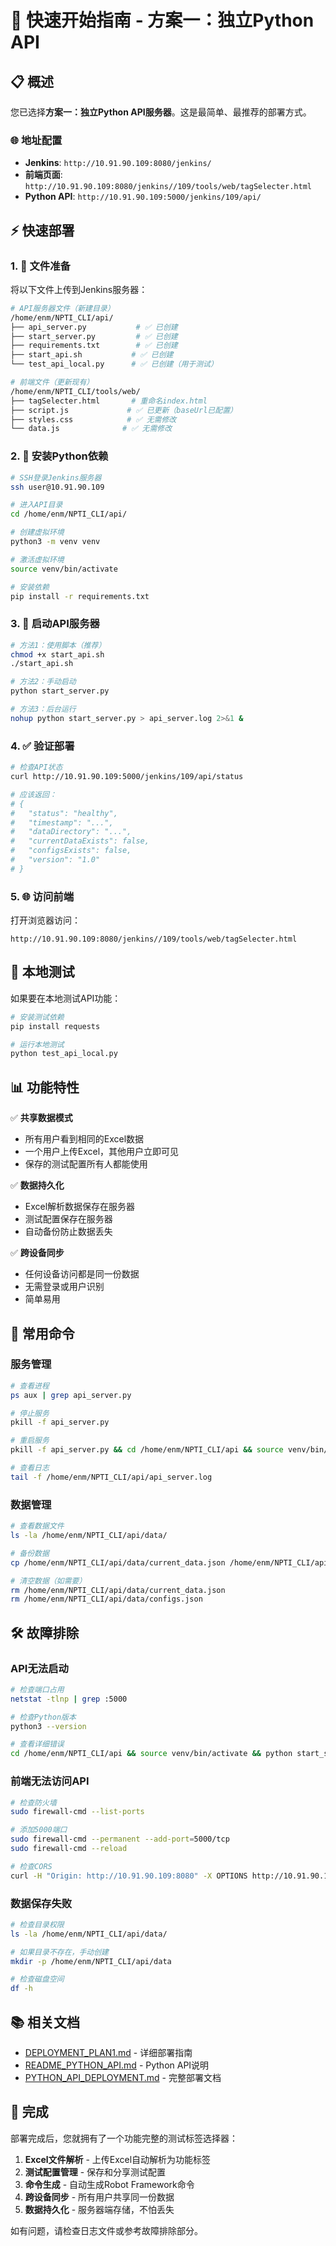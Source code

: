 # 🚀 快速开始指南 - 方案一：独立Python API

## 📋 概述

您已选择**方案一：独立Python API服务器**。这是最简单、最推荐的部署方式。

### 🌐 地址配置
- **Jenkins**: `http://10.91.90.109:8080/jenkins/`
- **前端页面**: `http://10.91.90.109:8080/jenkins//109/tools/web/tagSelecter.html`
- **Python API**: `http://10.91.90.109:5000/jenkins/109/api/`

## ⚡ 快速部署

### 1. 📁 文件准备

将以下文件上传到Jenkins服务器：

```bash
# API服务器文件（新建目录）
/home/enm/NPTI_CLI/api/
├── api_server.py           # ✅ 已创建
├── start_server.py         # ✅ 已创建  
├── requirements.txt        # ✅ 已创建
├── start_api.sh           # ✅ 已创建
└── test_api_local.py      # ✅ 已创建（用于测试）

# 前端文件（更新现有）
/home/enm/NPTI_CLI/tools/web/
├── tagSelecter.html       # 重命名index.html
├── script.js             # ✅ 已更新（baseUrl已配置）
├── styles.css            # ✅ 无需修改
└── data.js              # ✅ 无需修改
```

### 2. 🐍 安装Python依赖

```bash
# SSH登录Jenkins服务器
ssh user@10.91.90.109

# 进入API目录
cd /home/enm/NPTI_CLI/api/

# 创建虚拟环境
python3 -m venv venv

# 激活虚拟环境
source venv/bin/activate

# 安装依赖
pip install -r requirements.txt
```

### 3. 🚀 启动API服务器

```bash
# 方法1：使用脚本（推荐）
chmod +x start_api.sh
./start_api.sh

# 方法2：手动启动
python start_server.py

# 方法3：后台运行
nohup python start_server.py > api_server.log 2>&1 &
```

### 4. ✅ 验证部署

```bash
# 检查API状态
curl http://10.91.90.109:5000/jenkins/109/api/status

# 应该返回：
# {
#   "status": "healthy",
#   "timestamp": "...",
#   "dataDirectory": "...",
#   "currentDataExists": false,
#   "configsExists": false,
#   "version": "1.0"
# }
```

### 5. 🌐 访问前端

打开浏览器访问：
```
http://10.91.90.109:8080/jenkins//109/tools/web/tagSelecter.html
```

## 🧪 本地测试

如果要在本地测试API功能：

```bash
# 安装测试依赖
pip install requests

# 运行本地测试
python test_api_local.py
```

## 📊 功能特性

✅ **共享数据模式**
- 所有用户看到相同的Excel数据
- 一个用户上传Excel，其他用户立即可见
- 保存的测试配置所有人都能使用

✅ **数据持久化** 
- Excel解析数据保存在服务器
- 测试配置保存在服务器
- 自动备份防止数据丢失

✅ **跨设备同步**
- 任何设备访问都是同一份数据
- 无需登录或用户识别
- 简单易用

## 🔧 常用命令

### 服务管理
```bash
# 查看进程
ps aux | grep api_server.py

# 停止服务
pkill -f api_server.py

# 重启服务
pkill -f api_server.py && cd /home/enm/NPTI_CLI/api && source venv/bin/activate && nohup python start_server.py > api_server.log 2>&1 &

# 查看日志
tail -f /home/enm/NPTI_CLI/api/api_server.log
```

### 数据管理
```bash
# 查看数据文件
ls -la /home/enm/NPTI_CLI/api/data/

# 备份数据
cp /home/enm/NPTI_CLI/api/data/current_data.json /home/enm/NPTI_CLI/api/data/backups/

# 清空数据（如需要）
rm /home/enm/NPTI_CLI/api/data/current_data.json
rm /home/enm/NPTI_CLI/api/data/configs.json
```

## 🛠️ 故障排除

### API无法启动
```bash
# 检查端口占用
netstat -tlnp | grep :5000

# 检查Python版本
python3 --version

# 查看详细错误
cd /home/enm/NPTI_CLI/api && source venv/bin/activate && python start_server.py
```

### 前端无法访问API
```bash
# 检查防火墙
sudo firewall-cmd --list-ports

# 添加5000端口
sudo firewall-cmd --permanent --add-port=5000/tcp
sudo firewall-cmd --reload

# 检查CORS
curl -H "Origin: http://10.91.90.109:8080" -X OPTIONS http://10.91.90.109:5000/jenkins/109/api/status
```

### 数据保存失败
```bash
# 检查目录权限
ls -la /home/enm/NPTI_CLI/api/data/

# 如果目录不存在，手动创建
mkdir -p /home/enm/NPTI_CLI/api/data

# 检查磁盘空间
df -h
```

## 📚 相关文档

- [DEPLOYMENT_PLAN1.md](./DEPLOYMENT_PLAN1.md) - 详细部署指南
- [README_PYTHON_API.md](./README_PYTHON_API.md) - Python API说明
- [PYTHON_API_DEPLOYMENT.md](./PYTHON_API_DEPLOYMENT.md) - 完整部署文档

## 🎉 完成

部署完成后，您就拥有了一个功能完整的测试标签选择器：

1. **Excel文件解析** - 上传Excel自动解析为功能标签
2. **测试配置管理** - 保存和分享测试配置
3. **命令生成** - 自动生成Robot Framework命令
4. **跨设备同步** - 所有用户共享同一份数据
5. **数据持久化** - 服务器端存储，不怕丢失

如有问题，请检查日志文件或参考故障排除部分。 